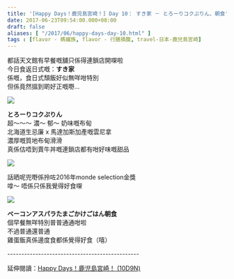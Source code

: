 ```yaml
---
title: '[Happy Days！鹿児島宮崎！] Day 10： すき家 － とろーりコクぷりん、朝食'
date: 2017-06-23T09:54:00.000+08:00
draft: false
aliases: [ "/2017/06/happy-days-day-10.html" ]
tags : [flavor - 螞蟻族, flavor - 行膳積腹, travel-日本-鹿兒島宮崎]
---
```


都話天文館有早餐嘅舖只係得連鎖店開㗎啦  
今日食返日式嘅：**すき家**  
係嘅，食日式頹飯好似無咩咁特別  
但係竟然搵到啲好正嘅嘢...  

![](/images/kojkmi10a1.jpg)

**とろーりコクぷりん**  
超～～～ 濃～ 郁～ 奶味嘅布甸  
北海道生忌廉 x 馬達加斯加產嘅雲尼拿  
濃厚嘅質地布甸滑滑  
真係估唔到賣牛丼嘅連鎖店都有咁好味嘅甜品  

![](/images/kojkmi10a.jpg)

話晒呢兜嘢係拎咗2016年monde selection金獎  
嗱～ 唔係只係我覺得好食㗎  

![](/images/kojkmi10a2.jpg)

**ベーコンアスパラたまごかけごはん朝食**  
個早餐無咩特別普普通通咁啦  
不過普通還普通  
雞蛋飯真係邊度食都係覺得好食（嘻）  
  
\-----------------------------------------------  
  
延伸閱讀：[Happy Days！鹿児島宮崎！ (10D9N)](https://hidie.net/kojkmi10d9n/)
